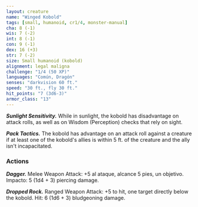 ```yaml
---
layout: creature
name: "Winged Kobold"
tags: [small, humanoid, cr1/4, monster-manual]
cha: 8 (-1)
wis: 7 (-2)
int: 8 (-1)
con: 9 (-1)
dex: 16 (+3)
str: 7 (-2)
size: Small humanoid (kobold)
alignment: legal maligna
challenge: "1/4 (50 XP)"
languages: "Común, Dragón"
senses: "darkvision 60 ft."
speed: "30 ft., fly 30 ft."
hit_points: "7 (3d6-3)"
armor_class: "13"
---
```


***Sunlight Sensitivity.*** While in sunlight, the kobold has disadvantage on attack rolls, as well as on Wisdom (Perception) checks that rely on sight.

***Pack Tactics.*** The kobold has advantage on an attack roll against a creature if at least one of the kobold's allies is within 5 ft. of the creature and the ally isn't incapacitated.

### Actions

***Dagger.*** Melee Weapon Attack: +5 al ataque, alcance 5 pies, un objetivo. Impacto: 5 (1d4 + 3) piercing damage.

***Dropped Rock.*** Ranged Weapon Attack: +5 to hit, one target directly below the kobold. Hit: 6 (1d6 + 3) bludgeoning damage.